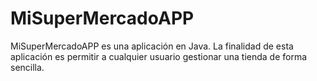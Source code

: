 # MiSuperMercadoAPP
MiSuperMercadoAPP es una aplicación en Java. La finalidad de esta aplicación es permitir a cualquier usuario gestionar una tienda de forma sencilla. 

